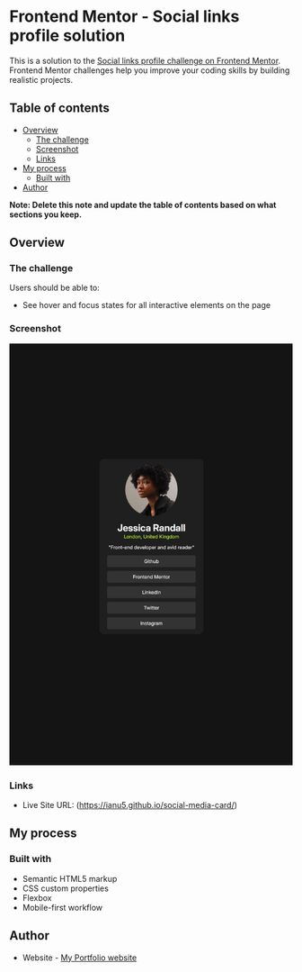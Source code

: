 # Frontend Mentor - Social links profile solution

This is a solution to the [Social links profile challenge on Frontend Mentor](https://www.frontendmentor.io/challenges/social-links-profile-UG32l9m6dQ). Frontend Mentor challenges help you improve your coding skills by building realistic projects. 

## Table of contents

- [Overview](#overview)
  - [The challenge](#the-challenge)
  - [Screenshot](#screenshot)
  - [Links](#links)
- [My process](#my-process)
  - [Built with](#built-with)
- [Author](#author)


**Note: Delete this note and update the table of contents based on what sections you keep.**

## Overview

### The challenge

Users should be able to:

- See hover and focus states for all interactive elements on the page

### Screenshot

![](./screenshot.JPG)


### Links

- Live Site URL: (https://ianu5.github.io/social-media-card/)

## My process

### Built with

- Semantic HTML5 markup
- CSS custom properties
- Flexbox
- Mobile-first workflow

## Author

- Website - [My Portfolio website](https://ianu5.github.io/Minfolio/)
